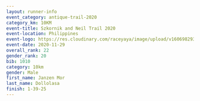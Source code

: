 ```yaml
--- 
layout: runner-info 
event_category: antique-trail-2020 
category_km: 10KM 
event-title: Szkornik and Neil Trail 2020  
event-location: Philippines 
event-logo: https://res.cloudinary.com/raceyaya/image/upload/v1606982938/logo/antiruq-trails2020_ttinm3.png 
event-date: 2020-11-29 
overall_rank: 22
gender_rank: 20
bib: 1010
category: 10km
gender: Male
first_name: Janzen Mor
last_name: Dollolasa
finish: 1-39-25
--- 
```

